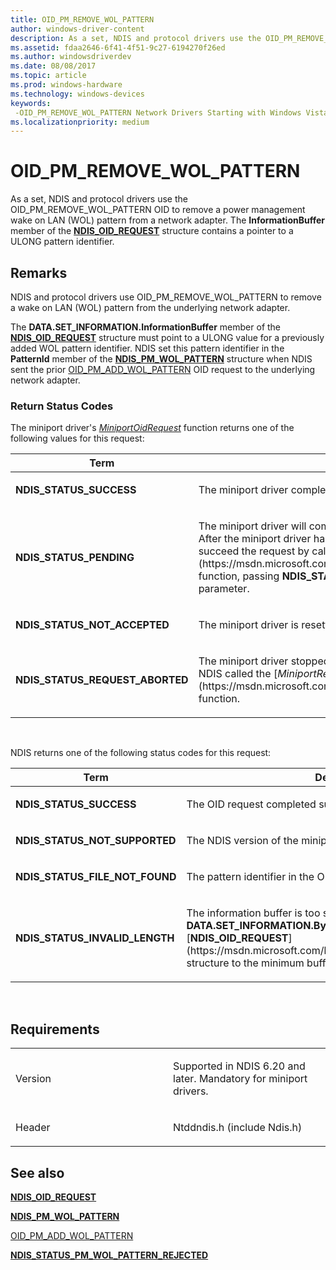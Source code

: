 ```yaml
---
title: OID_PM_REMOVE_WOL_PATTERN
author: windows-driver-content
description: As a set, NDIS and protocol drivers use the OID_PM_REMOVE_WOL_PATTERN OID to remove a power management wake on LAN (WOL) pattern from a network adapter.
ms.assetid: fdaa2646-6f41-4f51-9c27-6194270f26ed
ms.author: windowsdriverdev
ms.date: 08/08/2017
ms.topic: article
ms.prod: windows-hardware
ms.technology: windows-devices
keywords: 
 -OID_PM_REMOVE_WOL_PATTERN Network Drivers Starting with Windows Vista
ms.localizationpriority: medium
---
```


# OID\_PM\_REMOVE\_WOL\_PATTERN


As a set, NDIS and protocol drivers use the OID\_PM\_REMOVE\_WOL\_PATTERN OID to remove a power management wake on LAN (WOL) pattern from a network adapter. The **InformationBuffer** member of the [**NDIS\_OID\_REQUEST**](https://msdn.microsoft.com/library/windows/hardware/ff566710) structure contains a pointer to a ULONG pattern identifier.

Remarks
-------

NDIS and protocol drivers use OID\_PM\_REMOVE\_WOL\_PATTERN to remove a wake on LAN (WOL) pattern from the underlying network adapter.

The **DATA.SET\_INFORMATION.InformationBuffer** member of the [**NDIS\_OID\_REQUEST**](https://msdn.microsoft.com/library/windows/hardware/ff566710) structure must point to a ULONG value for a previously added WOL pattern identifier. NDIS set this pattern identifier in the **PatternId** member of the [**NDIS\_PM\_WOL\_PATTERN**](https://msdn.microsoft.com/library/windows/hardware/ff566768) structure when NDIS sent the prior [OID\_PM\_ADD\_WOL\_PATTERN](oid-pm-add-wol-pattern.md) OID request to the underlying network adapter.

### Return Status Codes

The miniport driver's [*MiniportOidRequest*](https://msdn.microsoft.com/library/windows/hardware/ff559416) function returns one of the following values for this request:

<table>
<colgroup>
<col width="50%" />
<col width="50%" />
</colgroup>
<thead>
<tr class="header">
<th>Term</th>
<th>Description</th>
</tr>
</thead>
<tbody>
<tr class="odd">
<td><p><strong>NDIS_STATUS_SUCCESS</strong></p></td>
<td><p>The miniport driver completed the request successfully.</p></td>
</tr>
<tr class="even">
<td><p><strong>NDIS_STATUS_PENDING</strong></p></td>
<td><p>The miniport driver will complete the request asynchronously. After the miniport driver has completed all processing, it must succeed the request by calling the [<strong>NdisMOidRequestComplete</strong>](https://msdn.microsoft.com/library/windows/hardware/ff563622) function, passing <strong>NDIS_STATUS_SUCCESS</strong> for the <em>Status</em> parameter.</p></td>
</tr>
<tr class="odd">
<td><p><strong>NDIS_STATUS_NOT_ACCEPTED</strong></p></td>
<td><p>The miniport driver is resetting.</p></td>
</tr>
<tr class="even">
<td><p><strong>NDIS_STATUS_REQUEST_ABORTED</strong></p></td>
<td><p>The miniport driver stopped processing the request. For example, NDIS called the [<em>MiniportResetEx</em>](https://msdn.microsoft.com/library/windows/hardware/ff559432) function.</p></td>
</tr>
</tbody>
</table>

 

NDIS returns one of the following status codes for this request:

<table>
<colgroup>
<col width="50%" />
<col width="50%" />
</colgroup>
<thead>
<tr class="header">
<th>Term</th>
<th>Description</th>
</tr>
</thead>
<tbody>
<tr class="odd">
<td><p><strong>NDIS_STATUS_SUCCESS</strong></p></td>
<td><p>The OID request completed successfully.</p></td>
</tr>
<tr class="even">
<td><p><strong>NDIS_STATUS_NOT_SUPPORTED</strong></p></td>
<td><p>The NDIS version of the miniport driver is less than NDIS 6.20.</p></td>
</tr>
<tr class="odd">
<td><p><strong>NDIS_STATUS_FILE_NOT_FOUND</strong></p></td>
<td><p>The pattern identifier in the OID request is invalid.</p></td>
</tr>
<tr class="even">
<td><p><strong>NDIS_STATUS_INVALID_LENGTH</strong></p></td>
<td><p>The information buffer is too small. NDIS sets the <strong>DATA.SET_INFORMATION.BytesNeeded</strong> member in the [<strong>NDIS_OID_REQUEST</strong>](https://msdn.microsoft.com/library/windows/hardware/ff566710) structure to the minimum buffer size that is required.</p></td>
</tr>
</tbody>
</table>

 

Requirements
------------

<table>
<colgroup>
<col width="50%" />
<col width="50%" />
</colgroup>
<tbody>
<tr class="odd">
<td><p>Version</p></td>
<td><p>Supported in NDIS 6.20 and later. Mandatory for miniport drivers.</p></td>
</tr>
<tr class="even">
<td><p>Header</p></td>
<td>Ntddndis.h (include Ndis.h)</td>
</tr>
</tbody>
</table>

## See also


[**NDIS\_OID\_REQUEST**](https://msdn.microsoft.com/library/windows/hardware/ff566710)

[**NDIS\_PM\_WOL\_PATTERN**](https://msdn.microsoft.com/library/windows/hardware/ff566768)

[OID\_PM\_ADD\_WOL\_PATTERN](oid-pm-add-wol-pattern.md)

[**NDIS\_STATUS\_PM\_WOL\_PATTERN\_REJECTED**](https://msdn.microsoft.com/library/windows/hardware/ff567414)

 

 




